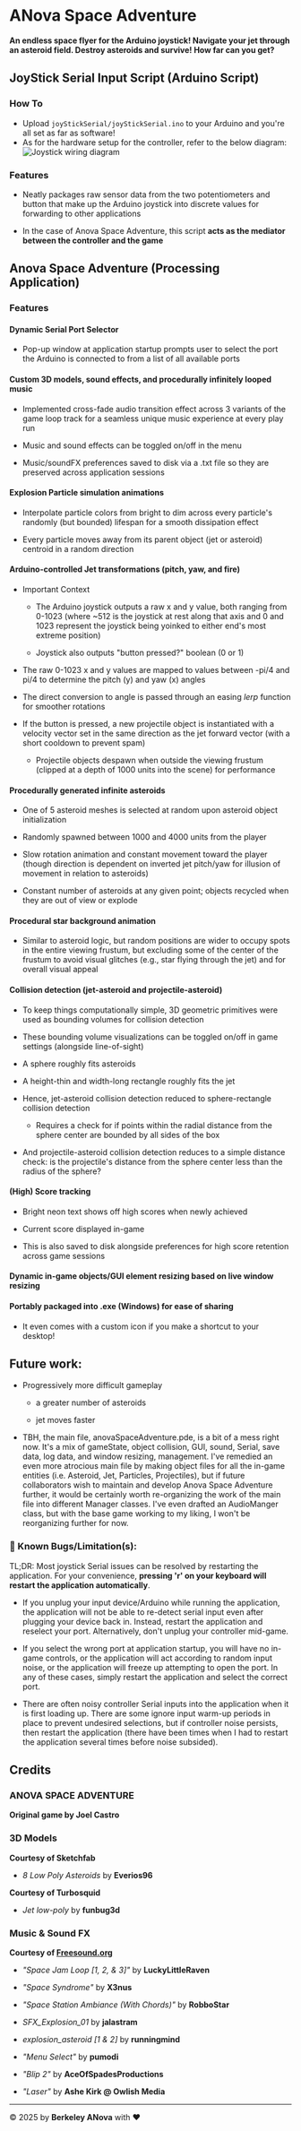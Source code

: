 # ANova Space Adventure

**An endless space flyer for the Arduino joystick! Navigate your jet through an asteroid field. Destroy asteroids and survive! How far can you get?**

## JoyStick Serial Input Script (Arduino Script)

### How To
- Upload `joyStickSerial/joyStickSerial.ino` to your Arduino and you're all set as far as software!
- As for the hardware setup for the controller, refer to the below diagram:
![Joystick wiring diagram](media/controller_wiring_diagram.png)

### Features

- Neatly packages raw sensor data from the two potentiometers and button that make up the Arduino joystick into discrete values for forwarding to other applications

- In the case of Anova Space Adventure, this script **acts as the mediator between the controller and the game**

## Anova Space Adventure (Processing Application)

### Features

#### Dynamic Serial Port Selector

  + Pop-up window at application startup prompts user to select the port the Arduino is connected to from a list of all available ports

#### Custom 3D models, sound effects, and procedurally infinitely looped music

  + Implemented cross-fade audio transition effect across 3 variants of the game loop track for a seamless unique music experience at every play run

  + Music and sound effects can be toggled on/off in the menu

  + Music/soundFX preferences saved to disk via a .txt file so they are preserved across application sessions

#### Explosion Particle simulation animations

  + Interpolate particle colors from bright to dim across every particle's randomly (but bounded) lifespan for a smooth dissipation effect

  + Every particle moves away from its parent object (jet or asteroid) centroid in a random direction

#### Arduino-controlled Jet transformations (pitch, yaw, and fire)

  + Important Context

    - The Arduino joystick outputs a raw x and y value, both ranging from 0-1023 (where ~512 is the joystick at rest along that axis and 0 and 1023 represent the joystick being yoinked to either end's most extreme position)

    - Joystick also outputs "button pressed?" boolean (0 or 1)

  + The raw 0-1023 x and y values are mapped to values between -pi/4 and pi/4 to determine the pitch (y) and yaw (x) angles

  + The direct conversion to angle is passed through an easing *lerp* function for smoother rotations

  + If the button is pressed, a new projectile object is instantiated with a velocity vector set in the same direction as the jet forward vector (with a short cooldown to prevent spam)

    - Projectile objects despawn when outside the viewing frustum (clipped at a depth of 1000 units into the scene) for performance

#### Procedurally generated infinite asteroids

  + One of 5 asteroid meshes is selected at random upon asteroid object initialization

  + Randomly spawned between 1000 and 4000 units from the player

  + Slow rotation animation and constant movement toward the player (though direction is dependent on inverted jet pitch/yaw for illusion of movement in relation to asteroids)

  + Constant number of asteroids at any given point; objects recycled when they are out of view or explode

#### Procedural star background animation

  + Similar to asteroid logic, but random positions are wider to occupy spots in the entire viewing frustum, but excluding some of the center of the frustum to avoid visual glitches (e.g., star flying through the jet) and for overall visual appeal

#### Collision detection (jet-asteroid and projectile-asteroid)

  + To keep things computationally simple, 3D geometric primitives were used as bounding volumes for collision detection

  + These bounding volume visualizations can be toggled on/off in game settings (alongside line-of-sight)

  + A sphere roughly fits asteroids

  + A height-thin and width-long rectangle roughly fits the jet

  + Hence, jet-asteroid collision detection reduced to sphere-rectangle collision detection

    - Requires a check for if points within the radial distance from the sphere center are bounded by all sides of the box

  + And projectile-asteroid collision detection reduces to a simple distance check: is the projectile's distance from the sphere center less than the radius of the sphere? 

#### (High) Score tracking

  + Bright neon text shows off high scores when newly achieved

  + Current score displayed in-game

  + This is also saved to disk alongside preferences for high score retention across game sessions

#### Dynamic in-game objects/GUI element resizing based on live window resizing

#### Portably packaged into .exe (Windows) for ease of sharing

  + It even comes with a custom icon if you make a shortcut to your desktop!

## Future work:

- Progressively more difficult gameplay

  + a greater number of asteroids

  + jet moves faster

- TBH, the main file, anovaSpaceAdventure.pde, is a bit of a mess right now. It's a mix of gameState, object collision, GUI, sound, Serial, save data, log data, and window resizing, management. I've remedied an even more atrocious main file by making object files for all the in-game entities (i.e. Asteroid, Jet, Particles, Projectiles), but if future collaborators wish to maintain and develop Anova Space Adventure further, it would be certainly worth re-organizing the work of the main file into different Manager classes. I've even drafted an AudioManger class, but with the base game working to my liking, I won't be reorganizing further for now.

### 🐛 Known Bugs/Limitation(s):

TL;DR: Most joystick Serial issues can be resolved by restarting the application. For your convenience, **pressing 'r' on your keyboard will restart the application automatically**.

- If you unplug your input device/Arduino while running the application, the application will not be able to re-detect serial input even after plugging your device back in. Instead, restart the application and reselect your port. Alternatively, don't unplug your controller mid-game.

- If you select the wrong port at application startup, you will have no in-game controls, or the application will act according to random input noise, or the application will freeze up attempting to open the port. In any of these cases, simply restart the application and select the correct port.

- There are often noisy controller Serial inputs into the application when it is first loading up. There are some ignore input warm-up periods in place to prevent undesired selections, but if controller noise persists, then restart the application (there have been times when I had to restart the application several times before noise subsided).

## Credits  

### **ANOVA SPACE ADVENTURE**  

**Original game by Joel Castro**  

### 3D Models  

**Courtesy of Sketchfab**  

- *8 Low Poly Asteroids* by **Everios96**  

**Courtesy of Turbosquid**  

- *Jet low-poly* by **funbug3d**

### Music & Sound FX  

**Courtesy of [Freesound.org](https://freesound.org)**  

- *"Space Jam Loop [1, 2, & 3]"* by **LuckyLittleRaven**  

- *"Space Syndrome"* by **X3nus**  

- *"Space Station Ambiance (With Chords)"* by **RobboStar**  

- *SFX_Explosion_01* by **jalastram**  

- *explosion_asteroid [1 & 2]* by **runningmind**  

- *"Menu Select"* by **pumodi**  

- *"Blip 2"* by **AceOfSpadesProductions**  

- *"Laser"* by **Ashe Kirk @ Owlish Media**

---

© 2025 by **Berkeley ANova** with ❤️
